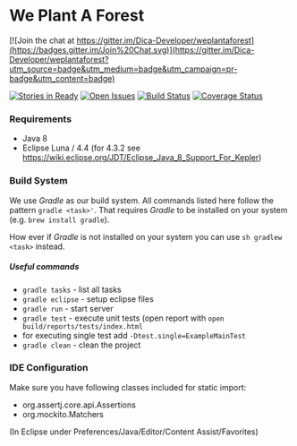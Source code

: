 # We Plant A Forest

[![Join the chat at https://gitter.im/Dica-Developer/weplantaforest](https://badges.gitter.im/Join%20Chat.svg)](https://gitter.im/Dica-Developer/weplantaforest?utm_source=badge&utm_medium=badge&utm_campaign=pr-badge&utm_content=badge)

[![Stories in Ready](https://badge.waffle.io/dica-developer/weplantaforest.png?label=ready&title=Ready)](https://waffle.io/dica-developer/weplantaforest)
[![Open Issues](http://img.shields.io/github/issues/Dica-Developer/weplantaforest.svg?style=flat-square&label=Open%20Issues)](https://github.com/Dica-Developer/weplantaforest/issues)
[![Build Status](http://img.shields.io/travis/Dica-Developer/weplantaforest/master.svg?style=flat-square&label=Travis%20CI)](https://travis-ci.org/Dica-Developer/weplantaforest)
[![Coverage Status](http://img.shields.io/coveralls/Dica-Developer/weplantaforest/master.svg?style=flat-square&label=Test%20Coverage)](https://coveralls.io/r/Dica-Developer/weplantaforest?branch=master)

### Requirements

* Java 8
* Eclipse Luna / 4.4 (for 4.3.2 see https://wiki.eclipse.org/JDT/Eclipse_Java_8_Support_For_Kepler)

### Build System
We use *Gradle* as our build system. All commands listed here follow the pattern ```gradle <task>'```. That requires *Gradle* to be installed on your system (e.g. ```brew install gradle```). 

How ever if *Gradle* is not installed on your system you can use ```sh gradlew <task>``` instead.

##### Useful commands
* ```gradle tasks``` - list all tasks
* ```gradle eclipse``` - setup eclipse files
* ```gradle run``` - start server
* ```gradle test``` - execute unit tests (open report with ```open build/reports/tests/index.html```
 * for executing single test add ```-Dtest.single=ExampleMainTest```
* ```gradle clean``` - clean the project

### IDE Configuration
Make sure you have following classes included for static import:
* org.assertj.core.api.Assertions
* org.mockito.Matchers

(In Eclipse under Preferences/Java/Editor/Content Assist/Favorites)
